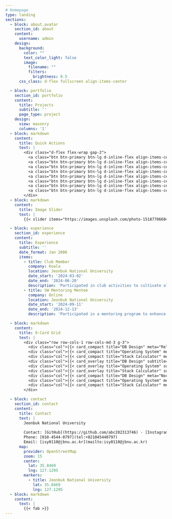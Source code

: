 ```yaml
---
# Homepage
type: landing
sections:
  - block: about.avatar
    section_id: about
    content:
      username: admin
    design:
      background:
        color: ""
        text_color_light: false
        image:
          filename: ""
          filters:
            brightness: 0.5
      css_class: d-flex fullscreen align-items-center

  - block: portfolio
    section_id: portfolio
    content:
      title: Projects
      subtitle: ''
      page_type: project
    design:
      view: masonry
      columns: '1'
  - block: markdown
    content:
      title: Quick Actions
      text: |
        <div class="d-flex flex-wrap gap-2">
          <a class="btn btn-primary btn-lg d-inline-flex align-items-center" href="#top"><i class="fas fa-arrow-up me-2"></i>Top</a>
          <a class="btn btn-primary btn-lg d-inline-flex align-items-center" href="/en/project/"><i class="fas fa-layer-group me-2"></i>Projects</a>
          <a class="btn btn-primary btn-lg d-inline-flex align-items-center" href="/uploads/resume.pdf"><i class="fas fa-file-alt me-2"></i>Resumé (PDF)</a>
          <a class="btn btn-primary btn-lg d-inline-flex align-items-center" href="mailto:isy0110@jbnu.ac.kr"><i class="fas fa-envelope me-2"></i>Contact</a>
          <a class="btn btn-primary btn-lg d-inline-flex align-items-center" href="tel:+821045440797"><i class="fas fa-phone me-2"></i>Call</a>
          <a class="btn btn-primary btn-lg d-inline-flex align-items-center" href="https://maps.google.com/?q=35.8469,127.1295" target="_blank" rel="noopener"><i class="fas fa-map-marker-alt me-2"></i>Map</a>
          <a class="btn btn-primary btn-lg d-inline-flex align-items-center" href="/"><i class="fas fa-globe me-2"></i>Korean/English</a>
          <a class="btn btn-primary btn-lg d-inline-flex align-items-center" href="https://jbnu.macs.or.kr" target="_blank" rel="noopener"><i class="fas fa-external-link-alt me-2"></i>Department</a>
        </div>
  - block: markdown
    content:
      title: Image Slider
      text: |
        {{< slider items="https://images.unsplash.com/photo-1518770660439-4636190af475?auto=format&fit=crop&w=1600&q=80|Operating System|xv6 OS; https://images.unsplash.com/photo-1526378722419-350d4f3de0bb?auto=format&fit=crop&w=1600&q=80|Database|DB Design; https://images.unsplash.com/photo-1518779578993-ec3579fee39f?auto=format&fit=crop&w=1600&q=80|Frontend|Frontend Demo; https://images.unsplash.com/photo-1500576992153-0271099def59?auto=format&fit=crop&w=1600&q=80|Hello|Intro" height="360" autoplay="true" interval="4000" >}}

  - block: experience
    section_id: experience
    content:
      title: Experience
      subtitle: ''
      date_format: Jan 2006
      items:
        - title: Club Member
          company: Koala
          location: Jeonbuk National University
          date_start: '2024-03-02'
          date_end: '2024-06-20'
          description: 'Participated in club activities to cultivate algorithmic problem-solving abilities and logical thinking.'
        - title: SW Mentoring Mentee
          company: Online
          location: Jeonbuk National University
          date_start: '2024-09-11'
          date_end: '2024-12-13'
          description: 'Participated in a mentoring program to enhance practical technical skills through interaction with a senior mentor.'

  - block: markdown
    content:
      title: 9-Card Grid
      text: |
        <div class="row row-cols-1 row-cols-md-3 g-3">
          <div class="col">{{< card_compact title="DB Design" meta="Relational Model" image="https://images.unsplash.com/photo-1526378722419-350d4f3de0bb?auto=format&fit=crop&w=1200&q=80" link="/en/project/database/" >}}</div>
          <div class="col">{{< card_compact title="Operating System" meta="Processes/Scheduling" image="https://images.unsplash.com/photo-1518770660439-4636190af475?auto=format&fit=crop&w=1200&q=80" link="/en/project/os/" >}}</div>
          <div class="col">{{< card_compact title="Stack Calculator" meta="C++ Data Structure" image="https://images.unsplash.com/photo-1518779578993-ec3579fee39f?auto=format&fit=crop&w=1200&q=80" link="/en/project/stack/" >}}</div>
          <div class="col">{{< card_overlay title="DB Design" subtitle="Jeonju Culture" image="https://images.unsplash.com/photo-1526378722419-350d4f3de0bb?auto=format&fit=crop&w=1200&q=80" link="/en/project/database/" >}}</div>
          <div class="col">{{< card_overlay title="Operating System" subtitle="Threads/Sync" image="https://images.unsplash.com/photo-1518770660439-4636190af475?auto=format&fit=crop&w=1200&q=80" link="/en/project/os/" >}}</div>
          <div class="col">{{< card_overlay title="Stack Calculator" subtitle="Infix → Postfix" image="https://images.unsplash.com/photo-1518779578993-ec3579fee39f?auto=format&fit=crop&w=1200&q=80" link="/en/project/stack/" >}}</div>
          <div class="col">{{< card_compact title="DB Design" meta="Normalization" image="https://images.unsplash.com/photo-1526378722419-350d4f3de0bb?auto=format&fit=crop&w=1200&q=80" link="/en/project/database/" >}}</div>
          <div class="col">{{< card_compact title="Operating System" meta="Deadlock" image="https://images.unsplash.com/photo-1518770660439-4636190af475?auto=format&fit=crop&w=1200&q=80" link="/en/project/os/" >}}</div>
          <div class="col">{{< card_compact title="Stack Calculator" meta="Stack Ops" image="https://images.unsplash.com/photo-1518779578993-ec3579fee39f?auto=format&fit=crop&w=1200&q=80" link="/en/project/stack/" >}}</div>
        </div>

  - block: contact
    section_id: contact
    content:
      title: Contact
      text: |
        Jeonbuk National University
        
        Contact: [GitHub](https://github.com/abc202313746) · [Instagram](https://www.instagram.com/insookyoung/)
        Phone: [010-4544-0797](tel:+821045440797)
        Email: [isy0110@jbnu.ac.kr](mailto:isy0110@jbnu.ac.kr)
      map:
        provider: OpenStreetMap
        zoom: 15
        center:
          lat: 35.8469
          lng: 127.1295
        markers:
          - title: Jeonbuk National University
            lat: 35.8469
            lng: 127.1295
  - block: markdown
    content:
      text: |
        {{< fab >}}
---
```

